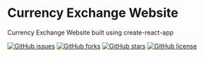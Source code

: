 # Currency Exchange Website

Currency Exchange Website built using create-react-app

<a href="https://github.com/isakbet/currency-exchange-app/issues"><img alt="GitHub issues" src="https://img.shields.io/github/issues/isakbet/currency-exchange-app?style=for-the-badge"></a>
<a href="https://github.com/isakbet/currency-exchange-app/network"><img alt="GitHub forks" src="https://img.shields.io/github/forks/isakbet/currency-exchange-app?style=for-the-badge"></a>
<a href="https://github.com/isakbet/currency-exchange-app/stargazers"><img alt="GitHub stars" src="https://img.shields.io/github/stars/isakbet/currency-exchange-app?style=for-the-badge"></a>
<a href="https://github.com/isakbet/currency-exchange-app"><img alt="GitHub license" src="https://img.shields.io/github/license/isakbet/currency-exchange-app?style=for-the-badge"></a>

